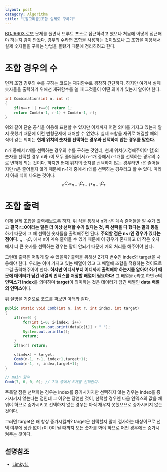 ```yaml
---
layout: post
category: Algorithm
title: "[알고리즘]조합 실제로 구하기"
---
```


[BOJ6603 로또](https://www.acmicpc.net/problem/6603) 문제를 풀면서 브루트 포스로 접근하려고 했으나 처음에 어떻게 접근해야 하는지 감이 안왔다. 경우의 수라면 조합을 사용하는 것이었으나 그 조합을 이용해서 실제 숫자들을 구하는 방법을 몰랐기 때문에 정리하려고 한다.

# 조합 경우의 수

먼저 조합 경우의 수를 구하는 코드는 재귀함수로 굉장히 간단하다. 하지만 여기서 실제 숫자들을 출력하기 위해선 재귀함수를 쓸 때 그것들이 어떤 의미가 있는지 알아야 한다.

```c++
int Combination(int n, int r)
{
    if(n==r || r==0) return 1;
    return Comb(n-1, r-1) + Comb(n-1, r);
}
```

위와 같이 단순 공식을 이용해 표현할 수 있지만 이제까지 어떤 의미를 가지고 있는지 알지 못했기 때문에 이런 변형문제에 대처할 수 없었다. 실제 조합을 재귀로 해결할 때의 식이 갖는 의미는 **현재 위치의 숫자를 선택하는 경우와 선택하지 않는 경우를 말한다.** 

n개 중에서 r개를 선택하는 경우의 수를 구하는 것인데, 현재 위치(지정해주어야 함)의 숫자를 선택할 경우 n과 r이 모두 줄어들어서 n-1개 중에서 r-1개를 선택하는 경우의 수로 변하게 되는 것이다. 하지만 현재 위치의 숫자를 선택하지 않는 경우라면 r은 줄어들지만 n은 줄어들지 않기 때문에 n-1개 중에서 r래를 선택하는 경우라고 할 수 있다. 따라서 아래 식이 나오는 것이다.
$$
_nC_r = _{n-1}C_{r-1}+_{n-1}C_r
$$

# 조합 출력

이제 실제 조합을 출력해보도록 하자. 위 식을 통해서 n과 r은 계속 줄어듦을 알 수가 있고 **결국 r=0이라는 말은 더 이상 선택할 수가 없다는 것, 즉 선택을 다 했다는 말과 동일**하기 때문에 그 때 선택한 숫자들을 출력해주면 된다. **주의할 점은 n<r인 경우가 있다는 점이다.** $_{n-1}C_r$ 에서 n이 계속 줄어들 수 있기 때문에 이 경우가 존재하고 더 작은 숫자에서 더 큰 숫자를 선택하는 경우는 말이 안되기 때문에 예외 처리를 해주어야 한다. 

그런데 출력은 어떻게 할 수 있을까? 출력을 위해선 2가지 변수인 index와 target을 사용해야 한다. 우리는 이미 가지고 있는 배열이 있고 그 배열에 조합을 적용하는 것이므로 그걸 출력해주어야 한다. **하지만 어디서부터 어디까지 출력해야 하는지를 알아야 하기 때문에 데이터가 담긴 배열의 인덱스를 저장할 배열이 필요하다!** 그 배열을 c라고 하면 **c의 인덱스가 index**를 의미하며 **target**이 의미하는 것은 데이터가 담긴 배열인 **data 배열의 인덱스**이다.

위 설명을 기준으로 코드를 짜보면 아래와 같다.

```java
public static void Comb(int n, int r, int index, int target)
{
	if(r==0) {
		for(int i=0; i<index; i++)
			System.out.print(data[c[i]] + " ");
		System.out.println();
		return;
	}
	if(n<r) return;
		
	c[index] = target;
	Comb(n-1, r-1, index+1,target+1);
	Comb(n-1, r, index,target+1);
}

// main 함수
Comb(7, 6, 0, 0); // 7개 중에서 6개를 선택한다.
```

주목할 점은 선택하는 경우는 index를 증가시키지만 선택하지 않는 경우는 index를 증가시키지 않는다는 점인데 그 이유는 당연한 것이, 선택할 경우엔 다음 인덱스의 값을 채워야 하므로 증가시키고 선택하지 않는 경우는 아직 채우지 못했으므로 증가시키지 않는 것이다.

그러면 target은 왜 항상 증가시킬까? target은 선택할지 말지 검사하는 대상이므로 선택 여부에 상관 없이 r이 0이 될 때까지 모든 숫자를 봐야 하므로 어떤 경우에든 증가시켜주는 것이다.



## 설명참조

* [Limky님](http://limkydev.tistory.com/156)